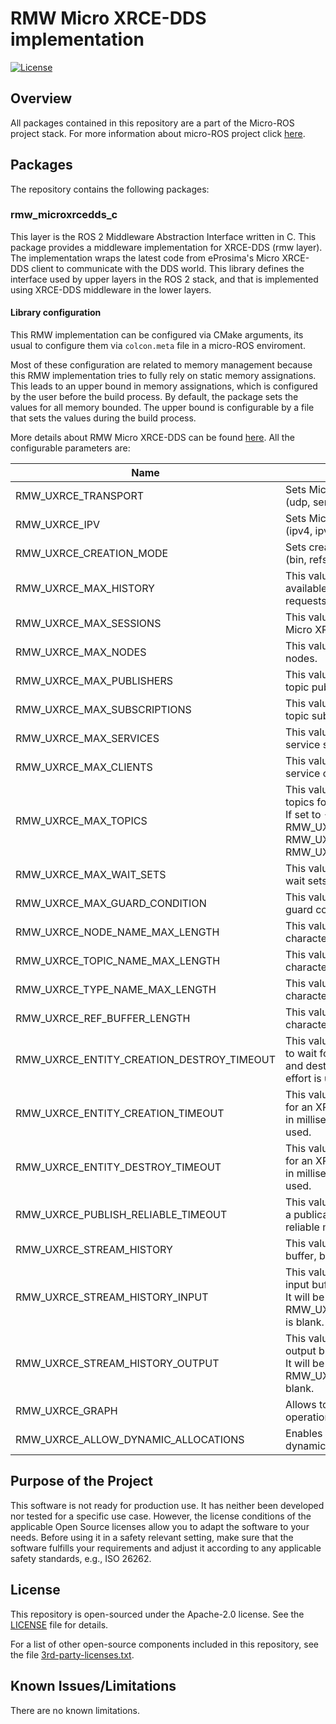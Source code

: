# RMW Micro XRCE-DDS implementation

[![License](https://img.shields.io/badge/License-Apache%202.0-blue.svg)](https://opensource.org/licenses/Apache-2.0)

## Overview

All packages contained in this repository are a part of the Micro-ROS project stack.
For more information about micro-ROS project click [here](https://micro.ros.org/).

## Packages

The repository contains the following packages:

### rmw_microxrcedds_c

This layer is the ROS 2 Middleware Abstraction Interface written in C.
This package provides a middleware implementation for XRCE-DDS (rmw layer).
The implementation wraps the latest code from eProsima's Micro XRCE-DDS client to communicate with the DDS world.
This library defines the interface used by upper layers in the ROS 2 stack, and that is implemented using XRCE-DDS middleware in the lower layers.

#### Library configuration

This RMW implementation can be configured via CMake arguments, its usual to configure them via `colcon.meta` file in a micro-ROS enviroment.

Most of these configuration are related to memory management because this RMW implementation tries to fully rely on static memory assignations. This leads to an upper bound in memory assignations, which is configured by the user before the build process.
By default, the package sets the values for all memory bounded. The upper bound is configurable by a file that sets the values during the build process.

More details about RMW Micro XRCE-DDS can be found [here](https://micro.ros.org/docs/tutorials/advanced/microxrcedds_rmw_configuration/).
All the configurable parameters are:

| Name                                      | Description                                                                                                                                                                                    | Default |
| ----------------------------------------- | ---------------------------------------------------------------------------------------------------------------------------------------------------------------------------------------------- | ------- |
| RMW_UXRCE_TRANSPORT                       | Sets Micro XRCE-DDS transport to use. (udp, serial, custom)                                                                                                                                    | udp     |
| RMW_UXRCE_IPV                             | Sets Micro XRCE-DDS IP version to use. (ipv4, ipv6)                                                                                                                                            | ipv4    |
| RMW_UXRCE_CREATION_MODE                   | Sets creation mode in Micro XRCE-DDS. (bin, refs)                                                                                                                                              | bin     |
| RMW_UXRCE_MAX_HISTORY                     | This value sets the number of history slots available for RMW subscriptions, </br> requests and replies                                                                                        | 8       |
| RMW_UXRCE_MAX_SESSIONS                    | This value sets the maximum number of Micro XRCE-DDS sessions.                                                                                                                                 | 1       |
| RMW_UXRCE_MAX_NODES                       | This value sets the maximum number of nodes.                                                                                                                                                   | 4       |
| RMW_UXRCE_MAX_PUBLISHERS                  | This value sets the maximum number of topic publishers for an application.                                                                                                                           | 4       |
| RMW_UXRCE_MAX_SUBSCRIPTIONS               | This value sets the maximum number of topic subscriptions for an application.                                                                                                                        | 4       |
| RMW_UXRCE_MAX_SERVICES                    | This value sets the maximum number of service servers for an application.                                                                                                                             | 4       |
| RMW_UXRCE_MAX_CLIENTS                     | This value sets the maximum number of service clients for an application.                                                                                                                              | 4       |
| RMW_UXRCE_MAX_TOPICS                      | This value sets the maximum number of topics for an application. </br> If set to -1 RMW_UXRCE_MAX_TOPICS = RMW_UXRCE_MAX_PUBLISHERS + </br> RMW_UXRCE_MAX_SUBSCRIPTIONS + RMW_UXRCE_MAX_NODES. | -1      |
| RMW_UXRCE_MAX_WAIT_SETS                   | This value sets the maximum number of wait sets for an application.                                                                                                                            | 4       |
| RMW_UXRCE_MAX_GUARD_CONDITION             | This value sets the maximum number of guard conditions for an application.                                                                                                                     | 4       |
| RMW_UXRCE_NODE_NAME_MAX_LENGTH            | This value sets the maximum number of characters for a node name.                                                                                                                              | 60      |
| RMW_UXRCE_TOPIC_NAME_MAX_LENGTH           | This value sets the maximum number of characters for a topic name.                                                                                                                             | 60      |
| RMW_UXRCE_TYPE_NAME_MAX_LENGTH            | This value sets the maximum number of characters for a type name.                                                                                                                              | 100     |
| RMW_UXRCE_REF_BUFFER_LENGTH               | This value sets the maximum number of characters for a reference buffer.                                                                                                                       | 100     |
| RMW_UXRCE_ENTITY_CREATION_DESTROY_TIMEOUT | This value sets the default maximum time to wait for an XRCE entity creation </br> and destroy in milliseconds. If set to 0 best effort is used.                                               | 1000    |
| RMW_UXRCE_ENTITY_CREATION_TIMEOUT         | This value sets the maximum time to wait for an XRCE entity creation </br> in milliseconds. If set to 0 best effort is used.                                                                   | 1000    |
| RMW_UXRCE_ENTITY_DESTROY_TIMEOUT          | This value sets the maximum time to wait for an XRCE entity destroy </br> in milliseconds. If set to 0 best effort is used.                                                                    | 1000    |
| RMW_UXRCE_PUBLISH_RELIABLE_TIMEOUT        | This value sets the default time to wait for a publication in a </br> reliable mode in milliseconds.                                                                                           | 1000    |
| RMW_UXRCE_STREAM_HISTORY                  | This value sets the number of MTUs to buffer, both input and output.                                                                                                                           | 4       |
| RMW_UXRCE_STREAM_HISTORY_INPUT            | This value sets the number of MTUs to input buffer. </br> It will be ignored if RMW_UXRCE_STREAM_HISTORY_OUTPUT is blank.                                                                      | -       |
| RMW_UXRCE_STREAM_HISTORY_OUTPUT           | This value sets the number of MTUs to output buffer. </br> It will be ignored if RMW_UXRCE_STREAM_HISTORY_INPUT is blank.                                                                      | -       |
| RMW_UXRCE_GRAPH                           | Allows to perform graph-related operations to the user                                                                                                                                         | OFF     |
| RMW_UXRCE_ALLOW_DYNAMIC_ALLOCATIONS       | Enables increasing static pools with dynamic allocation when needed.                                                                                                                           | OFF     |


## Purpose of the Project

This software is not ready for production use. It has neither been developed nor
tested for a specific use case. However, the license conditions of the
applicable Open Source licenses allow you to adapt the software to your needs.
Before using it in a safety relevant setting, make sure that the software
fulfills your requirements and adjust it according to any applicable safety
standards, e.g., ISO 26262.

## License

This repository is open-sourced under the Apache-2.0 license. See the [LICENSE](LICENSE) file for details.

For a list of other open-source components included in this repository,
see the file [3rd-party-licenses.txt](3rd-party-licenses.txt).

## Known Issues/Limitations

There are no known limitations.
